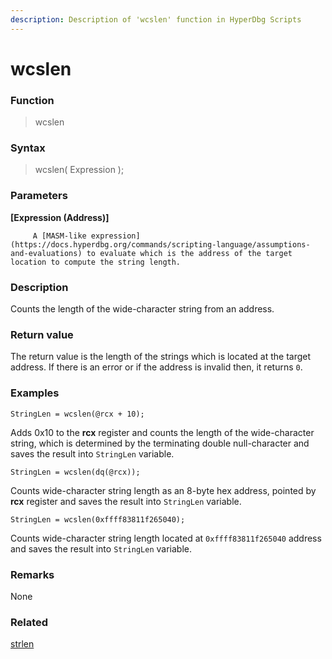 ```yaml
---
description: Description of 'wcslen' function in HyperDbg Scripts
---
```


# wcslen

### Function

> wcslen

### Syntax

> wcslen\( Expression \);

### Parameters

**\[Expression \(Address\)\]**

         A [MASM-like expression](https://docs.hyperdbg.org/commands/scripting-language/assumptions-and-evaluations) to evaluate which is the address of the target location to compute the string length.

### Description

Counts the length of the wide-character string from an address.

### Return value

The return value is the length of the strings which is located at the target address. If there is an error or if the address is invalid then, it returns `0`.

### Examples

`StringLen = wcslen(@rcx + 10);`

Adds 0x10 to the **rcx** register and counts the length of the wide-character string, which is determined by the terminating double null-character and saves the result into `StringLen` variable.

`StringLen = wcslen(dq(@rcx));`

Counts wide-character string length as an 8-byte hex address, pointed by **rcx** register and saves the result into `StringLen` variable.

`StringLen = wcslen(0xffff83811f265040);`

Counts wide-character string length located at `0xffff83811f265040` address and saves the result into `StringLen` variable.

### **Remarks**

None

### Related

[strlen](https://docs.hyperdbg.org/commands/scripting-language/functions/strings/strlen)

